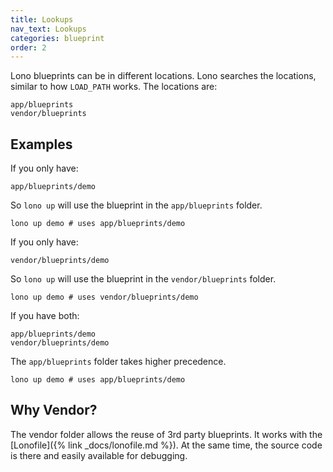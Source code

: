 ```yaml
---
title: Lookups
nav_text: Lookups
categories: blueprint
order: 2
---
```


Lono blueprints can be in different locations. Lono searches the locations, similar to how `LOAD_PATH` works. The locations are:

    app/blueprints
    vendor/blueprints

## Examples

If you only have:

    app/blueprints/demo

So `lono up` will use the blueprint in the `app/blueprints` folder.

    lono up demo # uses app/blueprints/demo

If you only have:

    vendor/blueprints/demo

So `lono up` will use the blueprint in the `vendor/blueprints` folder.

    lono up demo # uses vendor/blueprints/demo

If you have both:

    app/blueprints/demo
    vendor/blueprints/demo

The `app/blueprints` folder takes higher precedence.

    lono up demo # uses app/blueprints/demo

## Why Vendor?

The vendor folder allows the reuse of 3rd party blueprints. It works with the [Lonofile]({% link _docs/lonofile.md %}). At the same time, the source code is there and easily available for debugging.
